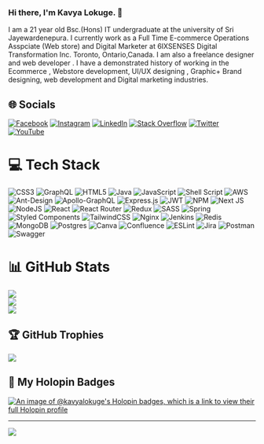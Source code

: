### Hi there, I'm Kavya Lokuge. 👋


<!-- **kavyaLokuge/kavyaLokuge** is a ✨ _special_ ✨ repository because its `README.md` (this file) appears on your GitHub profile.

Here are some ideas to get you started: -->


I am a 21 year old Bsc.(Hons) IT undergraduate at the university of Sri Jayewardenepura. I currently work as a Full Time E-commerce Operations Asspciate (Web store) and Digital Marketer at 6IXSENSES Digital Transformation Inc. Toronto, Ontario,Canada. I am also a freelance designer and web developer . I have a demonstrated history of working in the Ecommerce , Webstore development, UI/UX designing , Graphic+ Brand designing, web development and Digital marketing industries.


<!-- ![Github stats](https://github-readme-stats.vercel.app/api?username=KavyaLokuge) -->




## 🌐 Socials
[![Facebook](https://img.shields.io/badge/Facebook-%231877F2.svg?logo=Facebook&logoColor=white)](https://web.facebook.com/profile.php?id=100077293887313) 
[![Instagram](https://img.shields.io/badge/Instagram-%23E4405F.svg?logo=Instagram&logoColor=white)](https://instagram.com/KavyaLokuge) 
[![LinkedIn](https://img.shields.io/badge/LinkedIn-%230077B5.svg?logo=linkedin&logoColor=white)](https://www.linkedin.com/in/kavya-lokuge-7a085619b/) 
[![Stack Overflow](https://img.shields.io/badge/-Stackoverflow-FE7A16?logo=stack-overflow&logoColor=white)](https://stackoverflow.com/users/15681401/kavya-lokuge) 
[![Twitter](https://img.shields.io/badge/Twitter-%231DA1F2.svg?logo=Twitter&logoColor=white)](https://twitter.com) 
[![YouTube](https://img.shields.io/badge/YouTube-%23FF0000.svg?logo=YouTube&logoColor=white)](https://youtube.com) 

# 💻 Tech Stack
![CSS3](https://img.shields.io/badge/css3-%231572B6.svg?style=for-the-badge&logo=css3&logoColor=white) ![GraphQL](https://img.shields.io/badge/-GraphQL-E10098?style=for-the-badge&logo=graphql&logoColor=white) ![HTML5](https://img.shields.io/badge/html5-%23E34F26.svg?style=for-the-badge&logo=html5&logoColor=white) ![Java](https://img.shields.io/badge/java-%23ED8B00.svg?style=for-the-badge&logo=java&logoColor=white) ![JavaScript](https://img.shields.io/badge/javascript-%23323330.svg?style=for-the-badge&logo=javascript&logoColor=%23F7DF1E) ![Shell Script](https://img.shields.io/badge/shell_script-%23121011.svg?style=for-the-badge&logo=gnu-bash&logoColor=white) ![AWS](https://img.shields.io/badge/AWS-%23FF9900.svg?style=for-the-badge&logo=amazon-aws&logoColor=white) ![Ant-Design](https://img.shields.io/badge/-AntDesign-%230170FE?style=for-the-badge&logo=ant-design&logoColor=white) ![Apollo-GraphQL](https://img.shields.io/badge/-ApolloGraphQL-311C87?style=for-the-badge&logo=apollo-graphql) ![Express.js](https://img.shields.io/badge/express.js-%23404d59.svg?style=for-the-badge&logo=express&logoColor=%2361DAFB) ![JWT](https://img.shields.io/badge/JWT-black?style=for-the-badge&logo=JSON%20web%20tokens) ![NPM](https://img.shields.io/badge/NPM-%23000000.svg?style=for-the-badge&logo=npm&logoColor=white) ![Next JS](https://img.shields.io/badge/Next-black?style=for-the-badge&logo=next.js&logoColor=white) ![NodeJS](https://img.shields.io/badge/node.js-6DA55F?style=for-the-badge&logo=node.js&logoColor=white) ![React](https://img.shields.io/badge/react-%2320232a.svg?style=for-the-badge&logo=react&logoColor=%2361DAFB) ![React Router](https://img.shields.io/badge/React_Router-CA4245?style=for-the-badge&logo=react-router&logoColor=white) ![Redux](https://img.shields.io/badge/redux-%23593d88.svg?style=for-the-badge&logo=redux&logoColor=white) ![SASS](https://img.shields.io/badge/SASS-hotpink.svg?style=for-the-badge&logo=SASS&logoColor=white) ![Spring](https://img.shields.io/badge/spring-%236DB33F.svg?style=for-the-badge&logo=spring&logoColor=white) ![Styled Components](https://img.shields.io/badge/styled--components-DB7093?style=for-the-badge&logo=styled-components&logoColor=white) ![TailwindCSS](https://img.shields.io/badge/tailwindcss-%2338B2AC.svg?style=for-the-badge&logo=tailwind-css&logoColor=white) ![Nginx](https://img.shields.io/badge/nginx-%23009639.svg?style=for-the-badge&logo=nginx&logoColor=white) ![Jenkins](https://img.shields.io/badge/jenkins-%232C5263.svg?style=for-the-badge&logo=jenkins&logoColor=white) ![Redis](https://img.shields.io/badge/redis-%23DD0031.svg?style=for-the-badge&logo=redis&logoColor=white) ![MongoDB](https://img.shields.io/badge/MongoDB-%234ea94b.svg?style=for-the-badge&logo=mongodb&logoColor=white) ![Postgres](https://img.shields.io/badge/postgres-%23316192.svg?style=for-the-badge&logo=postgresql&logoColor=white) ![Canva](https://img.shields.io/badge/Canva-%2300C4CC.svg?style=for-the-badge&logo=Canva&logoColor=white) ![Confluence](https://img.shields.io/badge/confluence-%23172BF4.svg?style=for-the-badge&logo=confluence&logoColor=white) ![ESLint](https://img.shields.io/badge/ESLint-4B3263?style=for-the-badge&logo=eslint&logoColor=white) ![Jira](https://img.shields.io/badge/jira-%230A0FFF.svg?style=for-the-badge&logo=jira&logoColor=white) ![Postman](https://img.shields.io/badge/Postman-FF6C37?style=for-the-badge&logo=postman&logoColor=white) ![Swagger](https://img.shields.io/badge/-Swagger-%23Clojure?style=for-the-badge&logo=swagger&logoColor=white)
# 📊 GitHub Stats
![](https://github-readme-stats.vercel.app/api?username=KavyaLokuge&theme=default&hide_border=false&include_all_commits=true&count_private=true)<br/>
![](https://github-readme-streak-stats.herokuapp.com/?user=KavyaLokuge&theme=default&hide_border=false)<br/>
![](https://github-readme-stats.vercel.app/api/top-langs/?username=laniltee&theme=default&hide_border=false&include_all_commits=true&count_private=true&layout=compact)

## 🏆 GitHub Trophies
![](https://github-profile-trophy.vercel.app/?username=KavyaLokuge&theme=flat&no-frame=false&no-bg=true&margin-w=4)

## 🏅 My Holopin Badges
[![An image of @kavyalokuge's Holopin badges, which is a link to view their full Holopin profile](https://holopin.me/kavyalokuge)](https://holopin.io/@kavyalokuge)

---
[![](https://visitcount.itsvg.in/api?id=KavyaLokuge&icon=0&color=1)](https://visitcount.itsvg.in)

<!-- Proudly created with GPRM ( https://gprm.itsvg.in ) -->

